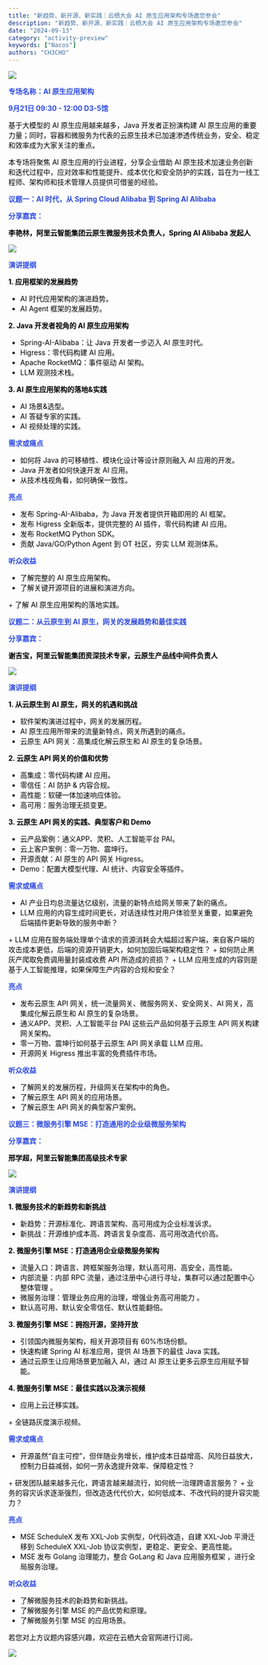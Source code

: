 ```yaml
---
title: "新趋势、新开源、新实践｜云栖大会 AI 原生应用架构专场邀您参会"
description: "新趋势、新开源、新实践｜云栖大会 AI 原生应用架构专场邀您参会"
date: "2024-09-13"
category: "activity-preview"
keywords: ["Nacos"]
authors: "CH3CHO"
---
```


![](/img/1728552233604.png)

**<font style="color:rgb(46, 75, 227);">专场名称：AI 原生应用架构</font>**

**<font style="color:rgb(46, 75, 227);">9月21日 09:30 - 12:00 D3-5馆 </font>**

<font style="color:rgb(0, 0, 0);">基于大模型的 AI 原生应用越来越多，Java 开发者正扮演构建 AI 原生应用的重要力量；同时，容器和微服务为代表的云原生技术已加速渗透传统业务，安全、稳定和效率成为大家关注的重点。</font>

<font style="color:rgb(0, 0, 0);">本专场将聚焦 AI 原生应用的行业进程，分享企业借助 AI 原生技术加速业务创新和迭代过程中，应对效率和性能提升、成本优化和安全防护的实践，旨在为一线工程师、架构师和技术管理人员提供可借鉴的经验。</font>

<font style="color:rgb(0, 0, 0);"></font>

**<font style="color:rgb(46, 75, 227);">议题一：</font><font style="color:#2F4BDA;">AI 时代，从 Spring Cloud Alibaba 到 Spring AI Alibaba</font>**

**<font style="color:rgb(46, 75, 227);">分享嘉宾：</font>**

**<font style="color:rgb(0, 0, 0);">李艳林，阿</font><font style="color:rgb(0, 0, 0);">里云智能集团云原生微服务技术负责人，Spring AI Alibaba 发起人</font>**

![](/img/1728552233748.png)

**<font style="color:rgb(46, 75, 227);">演讲提纲</font>**

**<font style="color:rgb(0, 0, 0);">1. 应用框架的发展趋势</font>**

+ <font style="color:rgb(0, 0, 0);">AI 时代应用架构的演进趋势。</font>
+ <font style="color:rgb(0, 0, 0);">AI Agent 框架的发展趋势。</font><font style="color:rgba(0, 0, 0, 0.9);"></font>

**<font style="color:rgb(0, 0, 0);">2. Java 开发者视角的 AI 原生应用架构</font>**

+ <font style="color:rgb(0, 0, 0);">Spring-AI-Alibaba：让 Java 开发者一步迈入 AI 原生时代。</font>
+ <font style="color:rgb(0, 0, 0);">Higress：零代码构建 AI 应用。</font>
+ <font style="color:rgb(0, 0, 0);">Apache RocketMQ：事件驱动 AI 架构。</font>
+ <font style="color:rgb(0, 0, 0);">LLM 观测技术栈。</font>

**<font style="color:rgb(0, 0, 0);">3. AI 原生应用架构的落地&实践</font>**

+ <font style="color:rgb(0, 0, 0);">AI 场景&选型。</font>
+ <font style="color:rgb(0, 0, 0);">AI 答疑专家的实践。</font>
+ <font style="color:rgb(0, 0, 0);">AI 视频处理的实践。</font>

**<font style="color:rgb(46, 75, 227);">需求或痛点</font>**

+ <font style="color:rgb(0, 0, 0);">如何将 Java 的可移植性、模块化设计等设计原则融入 AI 应用的开发。</font>
+ <font style="color:rgb(0, 0, 0);">Java 开发者如何快速开发 AI 应用。</font>
+ <font style="color:rgb(0, 0, 0);">从技术栈视角看，如何确保一致性。</font>

**<font style="color:rgb(46, 75, 227);">亮点</font>**

+ <font style="color:rgb(0, 0, 0);">发布 Spring-AI-Alibaba，为 Java 开发者提供开箱即用的 AI 框架。</font>
+ <font style="color:rgb(0, 0, 0);">发布 Higress 全新版本，提供完整的 AI 插件，零代码构建 AI 应用。</font>
+ <font style="color:rgb(0, 0, 0);">发布 RocketMQ Python SDK。</font>
+ <font style="color:rgb(0, 0, 0);">贡献 Java/GO/Python Agent 到 OT 社区，夯实 LLM 观测体系。</font>

**<font style="color:rgb(46, 75, 227);">听众收益</font>**

+ <font style="color:rgb(0, 0, 0);">了解完整的 AI 原生应用架构。</font>
+ <font style="color:rgb(0, 0, 0);">了解关键开源项目的进展和演进方向。  
</font>
+ <font style="color:rgb(0, 0, 0);">了解 AI 原生应用架构的落地实践。</font><font style="color:rgb(62, 58, 57);">  
</font>

**<font style="color:rgb(46, 75, 227);">议题二：</font><font style="color:#2F4BDA;">从云原生到 AI 原生，网关的发展趋势和最佳实践</font>**

**<font style="color:rgb(46, 75, 227);">分享嘉宾：</font>**

**<font style="color:rgb(0, 0, 0);">谢吉宝，</font><font style="color:rgb(0, 0, 0);">阿里云智能集团资深技术专家，云原生产品线中间件负责人</font>**

![](/img/1728552233918.png)

**<font style="color:rgb(46, 75, 227);">演讲提纲</font>**

**<font style="color:rgb(0, 0, 0);">1.</font>****<font style="color:rgb(0, 0, 0);"> </font>****<font style="color:rgb(0, 0, 0);">从云原生到 AI 原生，网关的机遇和挑战</font>**

+ <font style="color:rgb(0, 0, 0);">软件架构演进过程中，网关的发展历程。</font>
+ <font style="color:rgb(0, 0, 0);">AI 原生应用所带来的流量新特点，网关所遇到的痛点。</font>
+ <font style="color:rgb(0, 0, 0);">云原生 API 网关：高集成化解云原生和 AI 原生的复杂场景。</font>

**<font style="color:rgb(0, 0, 0);">2. </font><font style="color:rgb(0, 0, 0);">云原生 API 网关的价值和优势</font>**

+ <font style="color:rgb(0, 0, 0);">高集成：</font><font style="color:rgb(0, 0, 0);">零代码构建 AI 应用。</font>
+ <font style="color:rgb(0, 0, 0);">零信任：AI 防护 & 内容合规。</font>
+ <font style="color:rgb(0, 0, 0);">高性能：软硬一体加速响应体验。</font>
+ <font style="color:rgb(0, 0, 0);">高可用：服务治理无损变更。</font>

**<font style="color:rgb(0, 0, 0);">3. </font><font style="color:rgb(0, 0, 0);">云原生 API 网关的实践、典型客户和 Demo</font>**

+ <font style="color:rgb(0, 0, 0);">云产品案例：通义APP、灵积、人工智能平台 PAI。</font>
+ <font style="color:rgb(0, 0, 0);">云上客户案例：零一万物、震坤行。</font>
+ <font style="color:rgb(0, 0, 0);">开源贡献：AI 原生的 API 网关 Higress。</font>
+ <font style="color:rgb(0, 0, 0);">Demo：配置大模型代理、AI 统计、内容安全等插件。</font>

**<font style="color:rgb(46, 75, 227);">需求或痛点</font>**

+ <font style="color:rgb(0, 0, 0);">AI 产业日均总流量达亿级别，流量的新特点给网关带来了新的痛点。</font>
+ <font style="color:rgb(0, 0, 0);">LLM 应用的内容生成时间更长，对话连续性对用户体验至关重要，如果避免后端插件更新导致的服务中断？  
</font>
+ <font style="color:rgb(0, 0, 0);">LLM 应用在服务端处理单个请求的资源消耗会大幅超过客户端，来自客户端的攻击成本更低，后端的资源开销更大，如何加固后端架构稳定性？</font>
+ <font style="color:rgb(0, 0, 0);">如何防止黑灰产爬取免费调用量封装成收费 API 所造成的资损？</font>
+ <font style="color:rgb(0, 0, 0);">LLM 应用生成的内容则是基于人工智能推理，如果保障生产内容的合规和安全？</font>

**<font style="color:rgb(46, 75, 227);">亮点</font>**

+ <font style="color:rgb(0, 0, 0);">发布</font><font style="color:rgb(0, 0, 0);">云原生 </font><font style="color:rgb(0, 0, 0);">API 网关</font><font style="color:rgb(0, 0, 0);">，统一流量网关、微服务网关、安全网关、AI 网关，</font><font style="color:rgb(0, 0, 0);">高集成化解云原生和 AI 原生的复杂场景。</font>
+ <font style="color:rgb(0, 0, 0);">通义</font><font style="color:rgb(0, 0, 0);">APP、灵积、</font><font style="color:rgb(0, 0, 0);">人工智能平台 </font><font style="color:rgb(0, 0, 0);">PA</font><font style="color:rgb(0, 0, 0);">I 这些云产品如何基于</font><font style="color:rgb(0, 0, 0);">云原生 </font><font style="color:rgb(0, 0, 0);">API 网关</font><font style="color:rgb(0, 0, 0);">构建网关架构。</font>
+ <font style="color:rgb(0, 0, 0);">零一万物、</font><font style="color:rgb(0, 0, 0);">震坤行</font><font style="color:rgb(0, 0, 0);">如何</font><font style="color:rgb(0, 0, 0);">基于</font><font style="color:rgb(0, 0, 0);">云原生 </font><font style="color:rgb(0, 0, 0);">API 网关</font><font style="color:rgb(0, 0, 0);">承载 </font><font style="color:rgb(0, 0, 0);">LLM 应用。</font>
+ <font style="color:rgb(0, 0, 0);">开源网关 Higress 推出丰富的免费插件市场。</font>

**<font style="color:rgb(46, 75, 227);">听众收益</font>**

+ <font style="color:rgb(0, 0, 0);">了解</font><font style="color:rgb(0, 0, 0);">网关</font><font style="color:rgb(0, 0, 0);">的发展历程</font><font style="color:rgb(0, 0, 0);">，升级</font><font style="color:rgb(0, 0, 0);">网关在架构中的角色。</font>
+ <font style="color:rgb(0, 0, 0);">了解</font><font style="color:rgb(0, 0, 0);">云原生 </font><font style="color:rgb(0, 0, 0);">API 网关的应用场景。</font>
+ <font style="color:rgb(0, 0, 0);">了解云原生 API 网关的典型客户案例。</font>

<font style="color:rgb(0, 0, 0);"></font>

**<font style="color:rgb(46, 75, 227);">议题三：微服务引擎 MSE：打造通用的企业级微服务架构</font>**

**<font style="color:rgb(46, 75, 227);">分享嘉宾：</font>**

**<font style="color:rgb(0, 0, 0);">邢学超，阿里云智能集团高级技术专家</font>**

![](/img/1728552234107.png)

**<font style="color:rgb(46, 75, 227);">演讲提纲</font>**

**<font style="color:rgb(0, 0, 0);">1. </font><font style="color:rgb(0, 0, 0);">微服务技术的新趋势和新挑战</font>**

+ <font style="color:rgb(0, 0, 0);">新趋势：开源标准化、跨语言架构、高可用成为企业标准诉求。</font>
+ <font style="color:rgb(0, 0, 0);">新挑战：开源维护成本高、跨语言复杂度高、高可用改造代价高。</font>

**<font style="color:rgb(0, 0, 0);">2. </font><font style="color:rgb(0, 0, 0);">微服务引擎 MSE：打造通用企业级微服务架构</font>**

+ <font style="color:rgb(0, 0, 0);">流量入口：跨语言、跨框架服务治理，默认高可用、高安全，高性能。</font>
+ <font style="color:rgb(0, 0, 0);">内部流量：内部 RPC 流量，通过注册中心进行寻址，集群可以通过配置中心整体管理 。</font>
+ <font style="color:rgb(0, 0, 0);">微服务治理：管理业务应用的治理，增强业务高可用能力 。</font>
+ <font style="color:rgb(0, 0, 0);">默认高可用、默认安全零信任、默认性能翻倍。</font>

**<font style="color:rgb(0, 0, 0);">3.</font>****<font style="color:rgb(0, 0, 0);"> </font><font style="color:rgb(0, 0, 0);">微服务引擎 MSE：</font>****<font style="color:rgb(0, 0, 0);">拥抱开源，坚持开放</font>**

+ <font style="color:rgb(0, 0, 0);">引领国内微服务架构，相关开源项目有 60%市场份额。</font>
+ <font style="color:rgb(0, 0, 0);">快速构建 Spring AI 标准应用，提供 AI 场景下的最佳 Java 实践。</font>
+ <font style="color:rgb(0, 0, 0);">通过云原生让应用场景</font><font style="color:rgb(0, 0, 0);">更加融入</font><font style="color:rgb(0, 0, 0);"> </font><font style="color:rgb(0, 0, 0);">AI，通过 AI 原生让更多云原生应用赋予智能。</font>

**<font style="color:rgb(0, 0, 0);">4.</font>****<font style="color:rgb(0, 0, 0);"> </font>****<font style="color:rgb(0, 0, 0);">微服务引擎 MSE：</font><font style="color:rgb(0, 0, 0);">最佳实践以及演示视频</font>**

+ <font style="color:rgb(0, 0, 0);">应用上云迁移实践</font><font style="color:rgb(0, 0, 0);">。</font><font style="color:rgba(0, 0, 0, 0.9);">  
</font>
+ <font style="color:rgb(0, 0, 0);">全链路灰度演示视频。</font>

**<font style="color:rgb(46, 75, 227);">需求或痛点</font>**

+ <font style="color:rgb(0, 0, 0);">开源虽然“自主可控”，但</font><font style="color:rgb(0, 0, 0);">伴随业务增长，</font><font style="color:rgb(0, 0, 0);">维护成本日益增高、风险日益放大，控制力日益减弱，如何一劳永逸提升效率、保障稳定性？</font><font style="color:rgba(0, 0, 0, 0.9);">  
</font>
+ <font style="color:rgb(0, 0, 0);">研发团队越来越多元化，跨语言越来越流行，如何统一治理跨语言服务？</font>
+ <font style="color:rgb(0, 0, 0);">业务的容灾诉求逐渐强烈，但改造迭代代价大，如何低成本、不改代码的提升容灾能力？</font><font style="color:rgba(0, 0, 0, 0.9);">  
</font>

**<font style="color:rgb(46, 75, 227);">亮点</font>**

+ <font style="color:rgb(0, 0, 0);">MSE ScheduleX 发布 XXL-Job 实例型，0代码改造，自建 XXL-Job 平滑迁移到 ScheduleX XXL-Job 协议实例型，更稳定、更安全、更高性能。</font>
+ <font style="color:rgb(0, 0, 0);">MSE 发布 Golang 治理能力，整合 GoLang 和 Java 应用服务框架 ，进行全局服务治理。</font><font style="color:rgba(0, 0, 0, 0.9);">  
</font>

**<font style="color:rgb(46, 75, 227);">听众收益</font>**

+ <font style="color:rgb(0, 0, 0);">了解</font><font style="color:rgb(0, 0, 0);">微服务技术的新趋势和新挑战。</font>
+ <font style="color:rgb(0, 0, 0);">了解微服务引擎 MSE 的产品优势和原理。</font>
+ <font style="color:rgb(0, 0, 0);">了解微服务引擎 MSE 的应用场景。</font>

<font style="color:rgba(0, 0, 0, 0.9);">  
</font>

<font style="color:rgb(0, 0, 0);">若您对上方议题内容感兴趣，欢迎在云栖大会官网进行订阅。</font>

![](/img/1728552234274.png)


